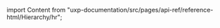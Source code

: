 
import Content from "uxp-documentation/src/pages/api-ref/reference-html/Hierarchy/hr";

<Content query="product=xd"/>
